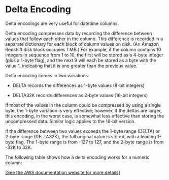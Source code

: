 # Delta Encoding<a name="c_Delta_encoding"></a>

Delta encodings are very useful for datetime columns\.

Delta encoding compresses data by recording the difference between values that follow each other in the column\. This difference is recorded in a separate dictionary for each block of column values on disk\. \(An Amazon Redshift disk block occupies 1 MB\.\) For example, if the column contains 10 integers in sequence from 1 to 10, the first will be stored as a 4\-byte integer \(plus a 1\-byte flag\), and the next 9 will each be stored as a byte with the value 1, indicating that it is one greater than the previous value\.

Delta encoding comes in two variations: 

+ DELTA records the differences as 1\-byte values \(8\-bit integers\)

+ DELTA32K records differences as 2\-byte values \(16\-bit integers\)

If most of the values in the column could be compressed by using a single byte, the 1\-byte variation is very effective; however, if the deltas are larger, this encoding, in the worst case, is somewhat less effective than storing the uncompressed data\. Similar logic applies to the 16\-bit version\.

If the difference between two values exceeds the 1\-byte range \(DELTA\) or 2\-byte range \(DELTA32K\), the full original value is stored, with a leading 1\-byte flag\. The 1\-byte range is from \-127 to 127, and the 2\-byte range is from \-32K to 32K\.

The following table shows how a delta encoding works for a numeric column:

[\[See the AWS documentation website for more details\]](http://docs.aws.amazon.com/redshift/latest/dg/c_Delta_encoding.html)